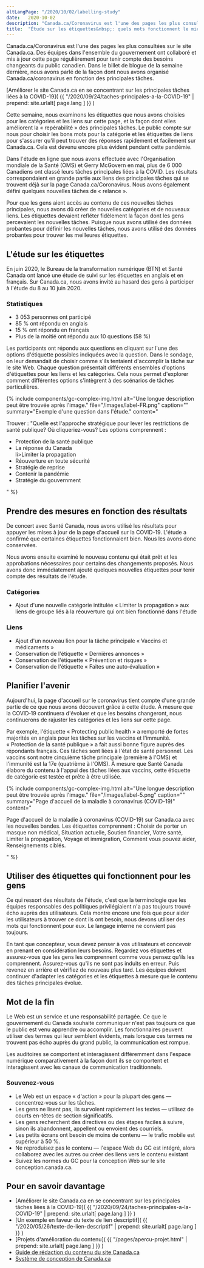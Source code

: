 ```yaml
---
altLangPage: "/2020/10/02/labelling-study"
date:   2020-10-02
description: "Canada.ca/Coronavirus est l'une des pages les plus consultées sur le site Canada.ca. Cette semaine, nous examinons les étiquettes que nous avons choisies pour les catégories et les liens sur cette page, et la façon dont elles améliorent la «&nbsp;repérabilité&nbsp;» des principales tâches."
title:  "Étude sur les étiquettes&nbsp;: quels mots fonctionnent le mieux"
---
```


Canada.ca/Coronavirus est l'une des pages les plus consultées sur le site Canada.ca. Des équipes dans l'ensemble du gouvernement ont collaboré et mis à jour cette page régulièrement pour tenir compte des besoins changeants du public canadien. Dans le billet de blogue de la semaine dernière, nous avons parlé de la façon dont nous avons organisé Canada.ca/coronavirus en fonction des principales tâches.

[Améliorer le site Canada.ca en se concentrant sur les principales tâches liées à la COVID-19]( {{ "/2020/09/24/taches-principales-a-la-COVID-19" | prepend: site.urlalt[ page.lang ] }} )

Cette semaine, nous examinons les étiquettes que nous avons choisies pour les catégories et les liens sur cette page, et la façon dont elles améliorent la «&nbsp;repérabilité&nbsp;» des principales tâches. Le public compte sur nous pour choisir les bons mots pour la catégorie et les étiquettes de liens pour s'assurer qu'il peut trouver des réponses rapidement et facilement sur Canada.ca. Cela est devenu encore plus évident pendant cette pandémie.

Dans l'étude en ligne que nous avons effectuée avec l'Organisation mondiale de la Santé (OMS) et Gerry McGovern en mai, plus de 6 000 Canadiens ont classé leurs tâches principales liées à la COVID. Les résultats correspondaient en grande partie aux liens des principales tâches qui se trouvent déjà sur la page Canada.ca/Coronavirus. Nous avons également défini quelques nouvelles tâches de «&nbsp;relance&nbsp;».

Pour que les gens aient accès au contenu de ces nouvelles tâches principales, nous avons dû créer de nouvelles catégories et de nouveaux liens. Les étiquettes devaient refléter fidèlement la façon dont les gens percevaient les nouvelles tâches. Puisque nous avons utilisé des données probantes pour définir les nouvelles tâches, nous avons utilisé des données probantes pour trouver les meilleures étiquettes.

## L'étude sur les étiquettes

En juin 2020, le Bureau de la transformation numérique (BTN) et Santé Canada ont lancé une étude de suivi sur les étiquettes en anglais et en français. Sur Canada.ca, nous avons invité au hasard des gens à participer à l'étude du 8 au 10 juin 2020.

### Statistiques

* 3 053 personnes ont participé
* 85&nbsp;% ont répondu en anglais
* 15&nbsp;% ont répondu en français
* Plus de la moitié ont répondu aux 10 questions (58&nbsp;%)

Les participants ont répondu aux questions en cliquant sur l'une des options d'étiquette possibles indiquées avec la question. Dans le sondage, on leur demandait de choisir comme s'ils tentaient d'accomplir la tâche sur le site Web. Chaque question présentait différents ensembles d'options d'étiquettes pour les liens et les catégories. Cela nous permet d'explorer comment différentes options s'intègrent à des scénarios de tâches particulières.

{% include components/gc-complex-img.html
   alt="Une longue description peut être trouvée après l'image."
   file="/images/label-FR.png"
   caption=""
   summary="Exemple d'une question dans l'étude."
   content="<p>Trouver&nbsp;: &quot;Quelle est l'approche stratégique pour lever les restrictions de santé publique? Où cliqueriez-vous? Les options comprennent&nbsp;:</p>
<ul>
  <li>Protection de la santé publique</li>
  <li>La réponse du Canada</li>
  li>Limiter la propagation</li>
  <li>Réouverture en toute sécurité</li>
  <li>Stratégie de reprise</li>
  <li>Contenir la pandémie</li>
  <li>Stratégie du gouvernment</li>
</ul>"
%}

## Prendre des mesures en fonction des résultats

De concert avec Santé Canada, nous avons utilisé les résultats pour appuyer les mises à jour de la page d'accueil sur la COVID-19. L'étude a confirmé que certaines étiquettes fonctionnaient bien. Nous les avons donc conservées.

Nous avons ensuite examiné le nouveau contenu qui était prêt et les approbations nécessaires pour certains des changements proposés. Nous avons donc immédiatement ajouté quelques nouvelles étiquettes pour tenir compte des résultats de l'étude.

### Catégories

* Ajout d'une nouvelle catégorie intitulée «&nbsp;Limiter la propagation&nbsp;» aux liens de groupe liés à la réouverture qui ont bien fonctionné dans l'étude

### Liens

* Ajout d'un nouveau lien pour la tâche principale «&nbsp;Vaccins et médicaments&nbsp;»
* Conservation de l'étiquette «&nbsp;Dernières annonces&nbsp;»
* Conservation de l'étiquette «&nbsp;Prévention et risques&nbsp;»
* Conservation de l'étiquette «&nbsp;Faites une auto‑évaluation&nbsp;»

## Planifier l'avenir

Aujourd'hui, la page d'accueil sur le coronavirus tient compte d'une grande partie de ce que nous avons découvert grâce à cette étude. À mesure que la COVID‑19 continuera d'évoluer et que les besoins changeront, nous continuerons de rajuster les catégories et les liens sur cette page.

Par exemple, l'étiquette «&nbsp;Protecting public health&nbsp;» a remporté de fortes majorités en anglais pour les tâches sur les vaccins et l'immunité. «&nbsp;Protection de la santé publique&nbsp;» a fait aussi bonne figure auprès des répondants français. Ces tâches sont liées à l'état de santé personnel. Les vaccins sont notre cinquième tâche principale (première à l'OMS) et l'immunité est la 17e (quatrième à l'OMS). À mesure que Santé Canada élabore du contenu à l'appui des tâches liées aux vaccins, cette étiquette de catégorie est testée et prête à être utilisée.

{% include components/gc-complex-img.html
   alt="Une longue description peut être trouvée après l'image."
   file="/images/label-5.png"
   caption=""
   summary="Page d'accueil de la maladie à coronavirus (COVID-19)"
   content="<p>Page d'accueil de la maladie à coronavirus (COVID-19) sur Canada.ca avec les nouvelles bandes. Les étiquettes comprennent&nbsp;: Choisir de porter un masque non médical, Situation actuelle, Soutien financier, Votre santé, Limiter la propagation, Voyage et immigration, Comment vous pouvez aider, Renseignements ciblés.</p>"
%}

## Utiliser des étiquettes qui fonctionnent pour les gens

Ce qui ressort des résultats de l'étude, c'est que la terminologie que les équipes responsables des politiques privilégiaient n'a pas toujours trouvé écho auprès des utilisateurs. Cela montre encore une fois que pour aider les utilisateurs à trouver ce dont ils ont besoin, nous devons utiliser des mots qui fonctionnent pour eux. Le langage interne ne convient pas toujours.

En tant que concepteur, vous devez penser à vos utilisateurs et concevoir en prenant en considération leurs besoins. Regardez vos étiquettes et assurez-vous que les gens les comprennent comme vous pensez qu'ils les comprennent. Assurez-vous qu'ils ne sont pas induits en erreur. Puis revenez en arrière et vérifiez de nouveau plus tard. Les équipes doivent continuer d'adapter les catégories et les étiquettes à mesure que le contenu des tâches principales évolue.

## Mot de la fin

Le Web est un service et une responsabilité partagée. Ce que le gouvernement du Canada souhaite communiquer n'est pas toujours ce que le public est venu apprendre ou accomplir. Les fonctionnaires peuvent utiliser des termes qui leur semblent évidents, mais lorsque ces termes ne trouvent pas écho auprès du grand public, la communication est rompue.

Les auditoires se comportent et interagissent différemment dans l'espace numérique comparativement à la façon dont ils se comportent et interagissent avec les canaux de communication traditionnels.

### Souvenez-vous

* Le Web est un espace «&nbsp;d'action&nbsp;» pour la plupart des gens — concentrez‑vous sur les tâches.
* Les gens ne lisent pas, ils survolent rapidement les textes — utilisez de courts en-têtes de section significatifs.
* Les gens recherchent des directives ou des étapes faciles à suivre, sinon ils abandonnent, appellent ou envoient des courriels.
* Les petits écrans ont besoin de moins de contenu — le trafic mobile est supérieur à 50&nbsp;%.
* Ne reproduisez pas le contenu — l'espace Web du GC est intégré, alors collaborez avec les autres ou créer des liens vers le contenu existant
* Suivez les normes du GC pour la conception Web sur le site conception.canada.ca.

## Pour en savoir davantage

* [Améliorer le site Canada.ca en se concentrant sur les principales tâches liées à la COVID-19]( {{ "/2020/09/24/taches-principales-a-la-COVID-19" | prepend: site.urlalt[ page.lang ] }} )
* [Un exemple en faveur du texte de lien descriptif]( {{ "/2020/05/26/texte-de-lien-descriptif" | prepend: site.urlalt[ page.lang ] }} )
* [Projets d'amélioration du contenu]( {{ "/pages/apercu-projet.html" | prepend: site.urlalt[ page.lang ] }} )
* [Guide de rédaction du contenu du site Canada.ca](https://www.canada.ca/fr/secretariat-conseil-tresor/services/communications-gouvernementales/guide-redaction-contenu-canada.html)
* [Système de conception de Canada.ca](https://www.canada.ca/fr/gouvernement/a-propos/systeme-conception.html)


